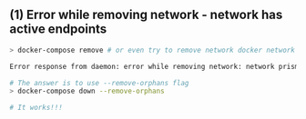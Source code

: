 


## (1) Error while removing network - network <network> has active endpoints

```bash
> docker-compose remove # or even try to remove network docker network rm prisma-mysql-ts_default

Error response from daemon: error while removing network: network prisma-mysql-ts_default id 8cb293cdd1ab567c3a69549359c9b8f706a88d0b4130cc245b81719398e6ba6f has active endpoints

# The answer is to use --remove-orphans flag
> docker-compose down --remove-orphans

# It works!!!
```
